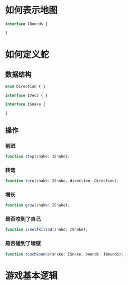 
# 如何表示地图

```ts
interface IBounds {

}
```

# 如何定义蛇

## 数据结构

```ts
enum Direction { }

interface IVec2 { }

interface ISnake {

}
```

## 操作

### 前进

```ts
function step(snake: ISnake);
```

### 转弯

```ts
function turn(snake: ISnake, direction: Direction);
```

### 增长

```ts
function grow(snake: ISnake);
```

### 是否咬到了自己

```ts
function isSelfKilled(snake: ISnake);
```

### 是否碰到了墙壁

```ts
function touchBounds(snake: ISnake, bounds: IBounds);
```


#  游戏基本逻辑